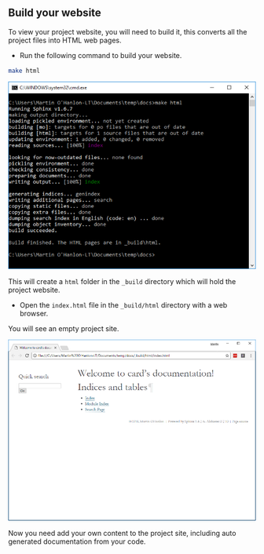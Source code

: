 ## Build your website

To view your project website, you will need to build it, this converts all the project files into HTML web pages.

+ Run the following command to build your website.

```bash
make html
```

![make html](images/build_make_html.PNG)

This will create a `html` folder in the `_build` directory which will hold the project website.

+ Open the `index.html` file in the `_build/html` directory with a web browser.

You will see an empty project site.

![empty project website ](images/empty_project_website.PNG)

Now you need add your own content to the project site, including auto generated documentation from your code.